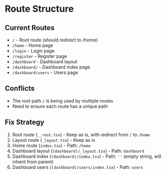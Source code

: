 # Route Structure

## Current Routes
- `/` - Root route (should redirect to /home)
- `/home` - Home page
- `/login` - Login page
- `/register` - Register page
- `/dashboard` - Dashboard layout
- `/dashboard/` - Dashboard index page
- `/dashboard/users` - Users page

## Conflicts
- The root path `/` is being used by multiple routes
- Need to ensure each route has a unique path

## Fix Strategy
1. Root route (`__root.tsx`) - Keep as is, with redirect from `/` to `/home`
2. Layout route (`_layout.tsx`) - Keep as is
3. Home route (`index.tsx`) - Path: `/home`
4. Dashboard layout (`(dashboard)/_layout.tsx`) - Path: `dashboard`
5. Dashboard index (`(dashboard)/index.tsx`) - Path: `''` (empty string, will inherit from parent)
6. Dashboard users (`(dashboard)/users/index.tsx`) - Path: `users`
